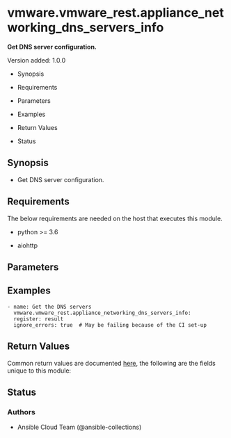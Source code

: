 # vmware.vmware_rest.appliance_networking_dns_servers_info

**Get DNS server configuration.**

Version added: 1.0.0


* Synopsis


* Requirements


* Parameters


* Examples


* Return Values


* Status

## Synopsis


* Get DNS server configuration.

## Requirements

The below requirements are needed on the host that executes this
module.


* python >= 3.6


* aiohttp

## Parameters

## Examples

```
- name: Get the DNS servers
  vmware.vmware_rest.appliance_networking_dns_servers_info:
  register: result
  ignore_errors: true  # May be failing because of the CI set-up
```

## Return Values

Common return values are documented [here](https://docs.ansible.com/ansible/latest/reference_appendices/common_return_values.html#common-return-values),
the following are the fields unique to this module:

## Status

### Authors


* Ansible Cloud Team (@ansible-collections)
